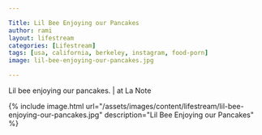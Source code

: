 ```yaml
---

Title: Lil Bee Enjoying our Pancakes
author: rami
layout: lifestream 
categories: [Lifestream]
tags: [usa, california, berkeley, instagram, food-porn]
image: lil-bee-enjoying-our-pancakes.jpg

---
```


Lil bee enjoying our pancakes. | at La Note

{% include image.html url="/assets/images/content/lifestream/lil-bee-enjoying-our-pancakes.jpg" description="Lil Bee Enjoying our Pancakes" %}
